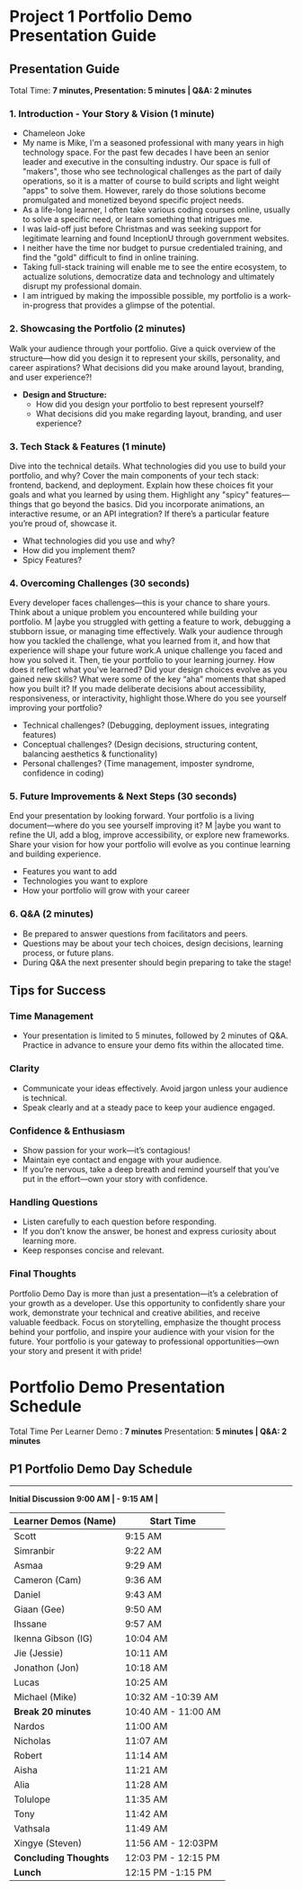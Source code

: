 # Project 1 Portfolio Demo Presentation Guide

## Presentation Guide
Total Time: <b>7 minutes, Presentation: 5 minutes | Q&A: 2 minutes</b>
### 1. Introduction - Your Story & Vision (1 minute)
- Chameleon Joke
- My name is Mike, I'm a seasoned professional with many years in high technology space. For the past few decades I have been an senior leader and executive in the consulting industry.  Our space is full of "makers", those who see technological challenges as the part of daily operations, so it is a matter of course to build scripts and light weight "apps" to solve them. However, rarely do those solutions become promulgated and monetized beyond specific project needs.
- As a life-long learner, I often take various coding courses online, usually to solve a specific need, or learn something that intrigues me.
- I was laid-off just before Christmas and was seeking support for legitimate learning and found InceptionU through government websites.
- I neither have the time nor budget to pursue credentialed training, and find the "gold" difficult to find in online training. 
- Taking full-stack training will enable me to see the entire ecosystem, to actualize solutions, democratize data and technology and ultimately disrupt my professional domain.
- I am intrigued by making the impossible possible, my portfolio is a work-in-progress that provides a glimpse of the potential.
### 2. Showcasing the Portfolio (2 minutes)
Walk your audience through your portfolio. Give a quick overview of the structure—how did you design it to represent your skills, personality, and career aspirations? What decisions did you make around layout, branding, and user experience?!
- <b>Design and Structure:</b>
    - How did you design your portfolio to best represent yourself?
    - What decisions did you make regarding layout, branding, and user experience?
### 3. Tech Stack & Features (1 minute)
Dive into the technical details. What technologies did you use to build your portfolio, and why?
Cover the main components of your tech stack: frontend, backend, and deployment. Explain how these choices fit your goals and what you learned by using them.
Highlight any "spicy" features—things that go beyond the basics. Did you incorporate
animations, an interactive resume, or an API integration? If there’s a particular feature you’re proud of, showcase it.
- What technologies did you use and why?
- How did you implement them?
- Spicy Features?
### 4. Overcoming Challenges (30 seconds)
Every developer faces challenges—this is your chance to share yours. Think about a unique problem you encountered while building your portfolio. M |aybe you struggled with getting a feature to work, debugging a stubborn issue, or managing time effectively. Walk your audience through how you tackled the challenge, what you learned from it, and how that experience will shape your future work.A unique challenge you faced and how you solved it.
Then, tie your portfolio to your learning journey. How does it reflect what you've learned? Did your design choices evolve as you gained new skills? What were some of the key “aha” moments that shaped how you built it? If you made deliberate decisions about accessibility, responsiveness, or interactivity, highlight those.Where do you see yourself improving your portfolio?
- Technical challenges? (Debugging, deployment issues, integrating features)
- Conceptual challenges? (Design decisions, structuring content, balancing aesthetics & functionality)
- Personal challenges? (Time management, imposter syndrome, confidence in
coding)
### 5. Future Improvements & Next Steps (30 seconds)
End your presentation by looking forward. Your portfolio is a living document—where do you see yourself improving it? M |aybe you want to refine the UI, add a blog, improve accessibility, or explore new frameworks. Share your vision for how your portfolio will evolve as you continue learning and building experience.
- Features you want to add
- Technologies you want to explore
- How your portfolio will grow with your career
### 6. Q&A (2 minutes)
- Be prepared to answer questions from facilitators and peers.
- Questions may be about your tech choices, design decisions, learning process, or future plans.
- During Q&A the next presenter should begin preparing to take the stage!
## Tips for Success
### Time Management
- Your presentation is limited to 5 minutes, followed by 2 minutes of Q&A. Practice in
advance to ensure your demo fits within the allocated time.
### Clarity
- Communicate your ideas effectively. Avoid jargon unless your audience is technical.
- Speak clearly and at a steady pace to keep your audience engaged.
### Confidence & Enthusiasm
- Show passion for your work—it’s contagious!
- Maintain eye contact and engage with your audience.
- If you’re nervous, take a deep breath and remind yourself that you’ve put in the effort—own your story with confidence.
### Handling Questions
- Listen carefully to each question before responding.
- If you don’t know the answer, be honest and express curiosity about learning more.
- Keep responses concise and relevant.
### Final Thoughts
Portfolio Demo Day is more than just a presentation—it’s a celebration of your growth as a developer. Use this opportunity to confidently share your work, demonstrate your technical and creative abilities, and receive valuable feedback. Focus on storytelling, emphasize the thought process behind your portfolio, and inspire your audience with your vision for the future.
Your portfolio is your gateway to professional opportunities—own your story and present it with pride!
# Portfolio Demo Presentation Schedule
Total Time Per Learner Demo : <b>7 minutes</b>
Presentation: <b>5 minutes | Q&A: 2 minutes</b>
## P1 Portfolio Demo Day Schedule

---
<b>Initial Discussion 9:00 AM | - 9:15 AM |</b>

| Learner Demos (Name) | Start Time |
|-----------|---------|
Scott|9:15 AM |
Simranbir|9:22 AM |
Asmaa|9:29 AM |
Cameron (Cam)|9:36 AM |
Daniel|9:43 AM |
Giaan (Gee)|9:50 AM |
Ihssane|9:57 AM |
Ikenna Gibson (IG)|10:04 AM |
Jie (Jessie)|10:11 AM |
Jonathon (Jon)|10:18 AM |
Lucas|10:25 AM |
Michael (Mike)|10:32 AM -10:39 AM |
<b>Break 20 minutes</b>|10:40 AM - 11:00 AM |
Nardos|11:00 AM |
Nicholas|11:07 AM |
Robert|11:14 AM |
Aisha|11:21 AM |
Alia|11:28 AM |
Tolulope|11:35 AM |
Tony|11:42 AM |
Vathsala|11:49 AM |
Xingye (Steven)|11:56 AM - 12:03PM |
<b>Concluding Thoughts</b>|12:03 PM - 12:15 PM |
<b>Lunch</b>|12:15 PM -1:15 PM |